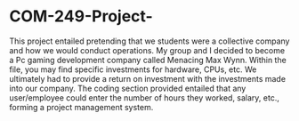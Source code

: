 # COM-249-Project-
This project entailed pretending that we students were a collective company and how we would conduct operations. My group and I decided to become a Pc gaming development company called Menacing Max Wynn. Within the file, you may find specific investments for hardware, CPUs, etc. We ultimately had to provide a return on investment with the investments made into our company. The coding section provided entailed that any  user/employee could enter the number of hours they worked, salary, etc., forming a project management system. 
